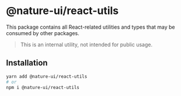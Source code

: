 # @nature-ui/react-utils

This package contains all React-related utilities and types that may be consumed
by other packages.

> This is an internal utility, not intended for public usage.

## Installation

```sh
yarn add @nature-ui/react-utils
# or
npm i @nature-ui/react-utils
```
